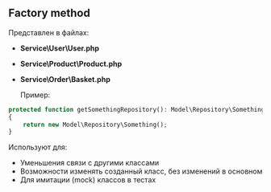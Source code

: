 ## Factory method

Представлен в файлах:

- **Service\User\User.php**

- **Service\Product\Product.php**

- **Service\Order\Basket.php**

  

  Пример:

```php
protected function getSomethingRepository(): Model\Repository\Something
{
    return new Model\Repository\Something();
}
```
Используют для:

- Уменьшения связи с другими классами
- Возможности изменять созданный класс, без изменений в основном
- Для имитации (mock) классов в тестах